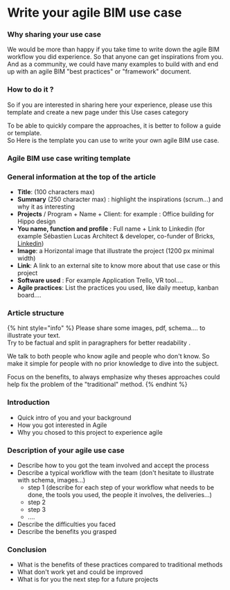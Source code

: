 # Write your agile BIM use case

### Why sharing your use case

  
We would be more than happy if you take time to write down the agile BIM workflow you did experience. So that anyone can get inspirations from you. And as a community, we could have many examples to build with and end up with an agile BIM "best practices" or "framework" document. 

### How to do it ? 

So if you are interested in sharing here your experience, please use this template and create a new page under this Use cases category  
  
To be able to quickly compare the approaches, it is better to follow a guide or template.   
So Here is the template you can use to write your own agile BIM use case.   


### Agile BIM use case writing template

### General information at the top of the article

* **Title**: \(100 characters max\)
* **Summary** \(250 character max\) : highlight the inspirations \(scrum...\) and why it as interesting
* **Projects** / Program + Name + Client: for example : Office building for Hippo design  
* **You name, function and profile** : Full name + Link to Linkedin \(for example Sébastien Lucas Architect & developer, co-funder of Bricks, [Linkedin](https://www.linkedin.com/in/archiref/)\)
* **Image**: a Horizontal image that illustrate the project \(1200 px minimal width\)
* **Link**: A link to an external site to know more about that use case or this project
* **Software used** : For example Application Trello, VR tool....
* **Agile practices**: List the practices you used, like daily meetup, kanban board....

### Article structure  

{% hint style="info" %}
Please share some images, pdf, schema.... to illustrate your text.   
Try to be factual and split in paragraphers for better readability .

We talk to both people who know agile and people who don't know. So make it simple for people with no prior knowledge to dive into the subject.  
  
Focus on the benefits, to always emphasize why theses approaches could help fix the problem of the "traditional" method.
{% endhint %}

### Introduction

* Quick intro of you and your background
* How you got interested in Agile
* Why you chosed to this project to experience agile 

### Description of your agile use case 

* Describe how to you got the team involved and accept the process
* Describe a typical workflow with the team  \(don't hesitate to illustrate with schema, images...\)
  * step 1 \(describe for each step of your workflow what needs to be done, the tools you used, the people it involves, the deliveries...\)
  * step 2
  * step 3
  * ....
* Describe the difficulties you faced 
* Describe the benefits you grasped 

### Conclusion

* What is the benefits of these practices compared to traditional methods
* What don't work yet and could be improved
* What is for you the next step for a future projects

####  

